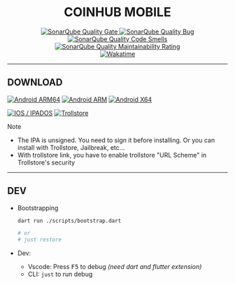 <h1 align=center>
  COINHUB MOBILE
</h1>

<div align=center>
  <a href="https://sonarcloud.io/summary/new_code?id=coinhub-uit_mobile">
    <img alt="SonarQube Quality Gate" src="https://sonarcloud.io/api/project_badges/measure?project=coinhub-uit_mobile&metric=alert_status"/>
  </a>
  <a href="https://sonarcloud.io/summary/new_code?id=coinhub-uit_mobile">
    <img alt="SonarQube Quality Bug" src="https://sonarcloud.io/api/project_badges/measure?project=coinhub-uit_mobile&metric=bugs"/>
  </a>
  <a href="https://sonarcloud.io/summary/new_code?id=coinhub-uit_mobile">
    <img alt="SonarQube Quality Code Smells" src="https://sonarcloud.io/api/project_badges/measure?project=coinhub-uit_mobile&metric=code_smells"/>
  </a>
  <a href="https://sonarcloud.io/summary/new_code?id=coinhub-uit_mobile">
    <img alt="SonarQube Quality Maintainability Rating" src="https://sonarcloud.io/api/project_badges/measure?project=coinhub-uit_mobile&metric=sqale_rating"/>
  </a>
  <br />
  <a href="https://wakatime.com/badge/github/coinhub-uit/mobile">
    <img alt="Wakatime" src="https://wakatime.com/badge/github/coinhub-uit/mobile.svg"/>
  </a>
</div>

---

## DOWNLOAD

[![Android ARM64](https://img.shields.io/badge/android-arm64-cba6f7?style=for-the-badge&logo=android&logoColor=a6e3a1)](../../releases/latest/download/coinhub-arm64.apk)
[![Android ARM](https://img.shields.io/badge/android-arm-f38ba8?style=for-the-badge&logo=android&logoColor=a6e3a1)](../../releases/latest/download/coinhub-arm.apk)
[![Android X64](https://img.shields.io/badge/android-x64-fab387?style=for-the-badge&logo=android&logoColor=a6e3a1)](../../releases/latest/download/coinhub-x64.apk)

[![IOS / IPADOS](https://img.shields.io/badge/ios%20%2F%20ipados-ipa-f9e2af?style=for-the-badge&logo=apple&logoColor=cdd6f4)](../../releases/latest/download/coinhub.ipa)
[![Trollstore](https://img.shields.io/badge/ios%20%2F%20ipados-trollstore-89b4fa?style=for-the-badge&logoColor=cdd6f4)](https://coinhub-uit.github.io/mobile/trollstore/)

> [!NOTE]
>
> - The IPA is unsigned. You need to sign it before installing. Or you can install with Trollstore, Jailbreak, etc...
> - With trollstore link, you have to enable trollstore "URL Scheme" in Trollstore's security

---

## DEV

- Bootstrapping

  ```sh
  dart run ./scripts/bootstrap.dart

  # or
  # just restore
  ```

- Dev:
  - Vscode: Press <kbd>F5</kbd> to debug _(need dart and flutter extension)_
  - CLI: `just` to run debug
